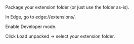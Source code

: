 Package your extension folder (or just use the folder as-is).

In Edge, go to edge://extensions/.

Enable Developer mode.

Click Load unpacked → select your extension folder.

